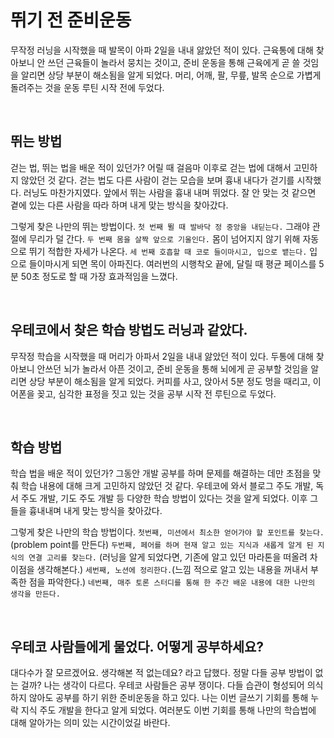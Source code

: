 # 뛰기 전 준비운동

무작정 러닝을 시작했을 때 발목이 아파 2일을 내내 앓았던 적이 있다. 근육통에 대해 찾아보니 안 쓰던 근육들이 놀라서 뭉치는 것이고, 준비 운동을 통해 근육에게 곧 쓸 것임을 알리면 상당 부분이 해소됨을 알게 되었다. 머리, 어깨, 팔, 무릎, 발목 순으로 가볍게 돌려주는 것을 운동 루틴 시작 전에 두었다.

<br>

## 뛰는 방법
걷는 법, 뛰는 법을 배운 적이 있던가? 어릴 때 걸음마 이후로 걷는 법에 대해서 고민하지 않았던 것 같다. 걷는 법도 다른 사람이 걷는 모습을 보며 흉내 내다가 걷기를 시작했다. 러닝도 마찬가지였다. 앞에서 뛰는 사람을 흉내 내며 뛰었다. 잘 안 맞는 것 같으면 곁에 있는 다른 사람을 따라 하며 내게 맞는 방식을 찾아갔다.


그렇게 찾은 나만의 뛰는 방법이다. `첫 번째 뛸 때 발바닥 정 중앙을 내딛는다.` 그래야 관절에 무리가 덜 간다. `두 번째 몸을 살짝 앞으로 기울인다.` 몸이 넘어지지 않기 위해 자동으로 뛰기 적합한 자세가 나온다. `세 번째 호흡할 때 코로 들이마시고, 입으로 뱉는다.` 입으로 들이마시게 되면 목이 아파진다. 여러번의 시행착오 끝에, 달릴 때 평균 페이스를 5분 50초 정도로 할 때 가장 효과적임을 느꼈다.

<br>

## 우테코에서 찾은 학습 방법도 러닝과 같았다.

무작정 학습을 시작했을 때 머리가 아파서 2일을 내내 앓았던 적이 있다. 두통에 대해 찾아보니 안쓰던 뇌가 놀라서 아픈 것이고, 준비 운동을 통해 뇌에게 곧 공부할 것임을 알리면 상당 부분이 해소됨을 알게 되었다. 커피를 사고, 앉아서 5분 정도 멍을 때리고, 이어폰을 꽂고, 심각한 표정을 짓고 있는 것을 공부 시작 전 루틴으로 두었다.

<br>

## 학습 방법
학습 법을 배운 적이 있던가? 그동안 개발 공부를 하며 문제를 해결하는 데만 초점을 맞춰 학습 내용에 대해 크게 고민하지 않았던 것 같다. 우테코에 와서 블로그 주도 개발, 독서 주도 개발, 기도 주도 개발 등 다양한 학습 방법이 있다는 것을 알게 되었다. 이후 그들을 흉내내며 내게 맞는 방식을 찾아갔다.

그렇게 찾은 나만의 학습 방법이다.
`첫번째, 미션에서 최소한 얻어가야 할 포인트를 찾는다.` (problem point를 만든다)
`두번째, 페어를 하며 현재 알고 있는 지식과 새롭게 알게 된 지식의 연결 고리를 찾는다.` (러닝을 알게 되었다면, 기존에 알고 있던 마라톤을 떠올려 차이점을 생각해본다.)
`세번째, 노션에 정리한다.`(느낌 적으로 알고 있는 내용을 꺼내서 부족한 점을 파악한다.)
`네번째, 매주 토론 스터디를 통해 한 주간 배운 내용에 대한 나만의 생각을 만든다.`

<br>


## 우테코 사람들에게 물었다. 어떻게 공부하세요?
대다수가 잘 모르겠어요. 생각해본 적 없는데요? 라고 답했다. 정말 다들 공부 방법이 없는 걸까? 나는 생각이 다르다. 우테코 사람들은 공부 쟁이다. 다들 습관이 형성되어 의식하지 않아도 공부를 하기 위한 준비운동을 하고 있다. 나는 이번 글쓰기 기회를 통해 누락 지식 주도 개발을 한다고 알게 되었다. 여러분도 이번 기회를 통해 나만의 학습법에 대해 알아가는 의미 있는 시간이었길 바란다.

